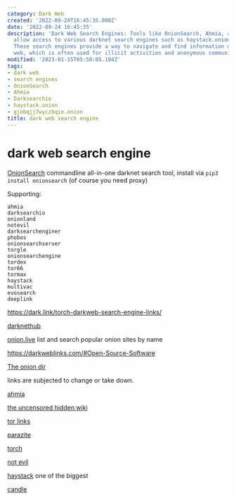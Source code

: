 ```yaml
---
category: Dark Web
created: '2022-09-24T16:45:35.000Z'
date: '2022-09-24 16:45:35'
description: 'Dark Web Search Engines: Tools like OnionSearch, Ahmia, and Darksearchio
  allow access to various darknet search engines such as haystack.onion and gjobqjj7wyczbqie.onion.
  These search engines provide a way to navigate and find information on the dark
  web, which is often used for illicit activities and anonymous communication.'
modified: '2023-01-15T05:50:05.194Z'
tags:
- dark web
- search engines
- OnionSearch
- Ahmia
- Darksearchio
- haystack.onion
- gjobqjj7wyczbqie.onion
title: dark web search engine
---
```


# dark web search engine

[OnionSearch](https://github.com/megadose/OnionSearch) commandline all-in-one darknet search tool, install via `pip3 install onionsearch` (of course you need proxy)

Supporting:

```
ahmia
darksearchio
onionland
notevil
darksearchenginer
phobos
onionsearchserver
torgle
onionsearchengine
tordex
tor66
tormax
haystack
multivac
evosearch
deeplink
```

https://dark.link/torch-darkweb-search-engine-links/

[darknethub](https://darknethub.net)

[onion.live](https://onion.live) list and search popular onion sites by name

https://darkweblinks.com/#Open-Source-Software

[The onion dir](tfcw5fa2m66hxcbcg2lro7yzpstq2ioewysrv7u6iz5n26zysj6pqzid)

links are subjected to change or take down.

[ahmia](http://msydqstlz2kzerdg.onion/)

[the uncensored hidden wiki](http://zqktlwi4fecvo6ri.onion/wiki/index.php/Main_Page/)

[tor links](http://torlinkbgs6aabns.onion/)

[parazite](http://kpynyvym6xqi7wz2.onion/)

[torch](http://torchdeedp3i2jigzjdmfpn5ttjhthh5wbmda2rr3jvqjg5p77c54dqd.onion/)

[not evil](http://hss3uro2hsxfogfq.onion/)

[haystack](http://haystakvxad7wbk5.onion/) one of the biggest

[candle](http://gjobqjj7wyczbqie.onion/)
